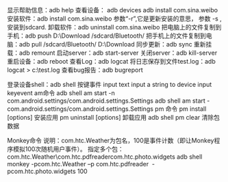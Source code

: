 显示帮助信息：adb  help
查看设备： adb  devices
adb install com.sina.weibo	
安装软件：adb install com.sina.weibo	
参数“-r”,它是更新安装的意思，
参数 -s ,安装到sdcard.
卸载软件：adb uninstall com.sina.weibo
把电脑上的文件复制到手机：adb push D:\Download /sdcard/Bluetooth/
把手机上的文件复制到电脑：adb pull /sdcard/Bluetooth/ D:\Download
同步更新：adb sync
重新挂载：adb  remount
启动server：adb start-server
关闭server：adb kill-server 
重启设备：adb reboot 
查看Log：adb logcat
将日志保存到文件test.log：adb logcat > c:\test.log 
查看bug报告：adb bugreport

登录设备shell：adb  shell 
按键事件
input text <string>   input a string to device
input keyevent
am命令
adb shell am start -n com.android.settings/com.android.settings.Settings
adb shell am start - com.android.settings/com.android.settings.Settings
pm 命令
pm install [options]	安装应用
pm uninstall [options]	卸载应用
adb shell pm clear 清除包数据


Monkey命令
说明：com.htc.Weather为包名，100是事件计数（即让Monkey程序模拟100次随机用户事件）。
指定多个包：com.htc.Weather\com.htc.pdfreadercom.htc.photo.widgets
adb shell monkey -pcom.htc.Weather –p com.htc.pdfreader  -pcom.htc.photo.widgets 100






















